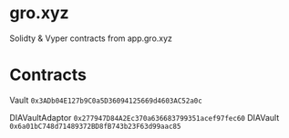 # gro.xyz
Solidty & Vyper contracts from app.gro.xyz

# Contracts
Vault `0x3ADb04E127b9C0a5D36094125669d4603AC52a0c`

DIAVaultAdaptor `0x277947D84A2Ec370a636683799351acef97fec60`
DIAVault `0x6a01bC748d71489372BD8fB743b23F63d99aac85`

